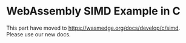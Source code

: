 # WebAssembly SIMD Example in C

This part have moved to https://wasmedge.org/docs/develop/c/simd. Please use our new docs.
